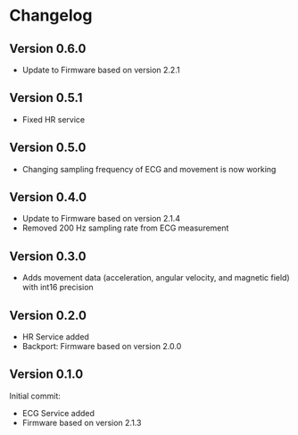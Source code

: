 # Changelog

## Version 0.6.0

- Update to Firmware based on version 2.2.1

## Version 0.5.1

- Fixed HR service

## Version 0.5.0

- Changing sampling frequency of ECG and movement is now working

## Version 0.4.0

- Update to Firmware based on version 2.1.4
- Removed 200 Hz sampling rate from ECG measurement

## Version 0.3.0

- Adds movement data (acceleration, angular velocity, and magnetic field) with int16 precision

## Version 0.2.0

- HR Service added
- Backport: Firmware based on version 2.0.0

## Version 0.1.0

Initial commit:

- ECG Service added
- Firmware based on version 2.1.3
